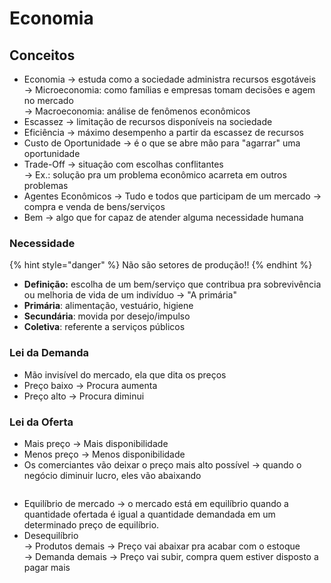 # Economia

## Conceitos

* Economia -> estuda como a sociedade administra recursos esgotáveis \
  \-> Microeconomia: como famílias e empresas tomam decisões e agem no mercado \
  \-> Macroeconomia: análise de fenômenos econômicos
* Escassez -> limitação de recursos disponíveis na sociedade
* Eficiência -> máximo desempenho a partir da escassez de recursos
* Custo de Oportunidade -> é o que se abre mão para "agarrar" uma oportunidade
* Trade-Off -> situação com escolhas conflitantes \
  \-> Ex.: solução pra um problema econômico acarreta em outros problemas
* Agentes Econômicos -> Tudo e todos que participam de um mercado -> compra e venda de bens/serviços
* Bem -> algo que for capaz de atender alguma necessidade humana

### Necessidade

{% hint style="danger" %}
Não são setores de produção!!
{% endhint %}

* **Definição:** escolha de um bem/serviço que contribua pra sobrevivência ou melhoria de vida de um indivíduo -> "A primária"
* **Primária**: alimentação, vestuário, higiene
* **Secundária**: movida por desejo/impulso
* **Coletiva**: referente a serviços públicos

### Lei da Demanda

* Mão invisível do mercado, ela que dita os preços&#x20;
* Preço baixo -> Procura aumenta
* Preço alto -> Procura diminui

### Lei da Oferta

* Mais preço -> Mais disponibilidade
* Menos preço -> Menos disponibilidade
* Os comerciantes vão deixar o preço mais alto possível -> quando o negócio diminuir lucro, eles vão abaixando



<figure><img src="https://i0.wp.com/investidoremvalor.com/wp-content/uploads/2022/01/oferta-demanda-04.png?resize=369%2C303&#x26;ssl=1" alt=""><figcaption></figcaption></figure>

* Equilíbrio de mercado -> o mercado está em equilíbrio quando a quantidade ofertada é igual a quantidade demandada em um determinado preço de equilíbrio.
* Desequilíbrio \
  \-> Produtos demais -> Preço vai abaixar pra acabar com o estoque \
  \-> Demanda demais -> Preço vai subir, compra quem estiver disposto a pagar mais
